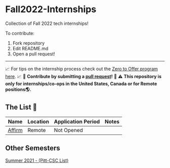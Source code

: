 # Fall2022-Internships
Collection of Fall 2022 tech internships!

To contribute:
 1. Fork repository
 2. Edit README.md
 3. Open a pull request!

---

📈 For tips on the internship process check out the [Zero to Offer program here](https://www.pittcs.wiki/zero-to-offer).  📈
🤗 **Contribute by submitting a [pull request](https://github.com/susam/gitpr#create-pull-request)!**  🤗
:warning: **This repository is only for internships/co-ops in the United States, Canada or for Remote positions:earth_americas:.**

## The List 👔

| Name  |  Location | Application Period | Notes |
|---|---|-------------|-------------|
| [Affirm](https://boards.greenhouse.io/affirm/jobs/) | Remote | Not Opened | |

## Other Semesters

[Summer 2021 - (Pitt-CSC List)](https://github.com/Pitt-CSC/Summer2021-Internships)
